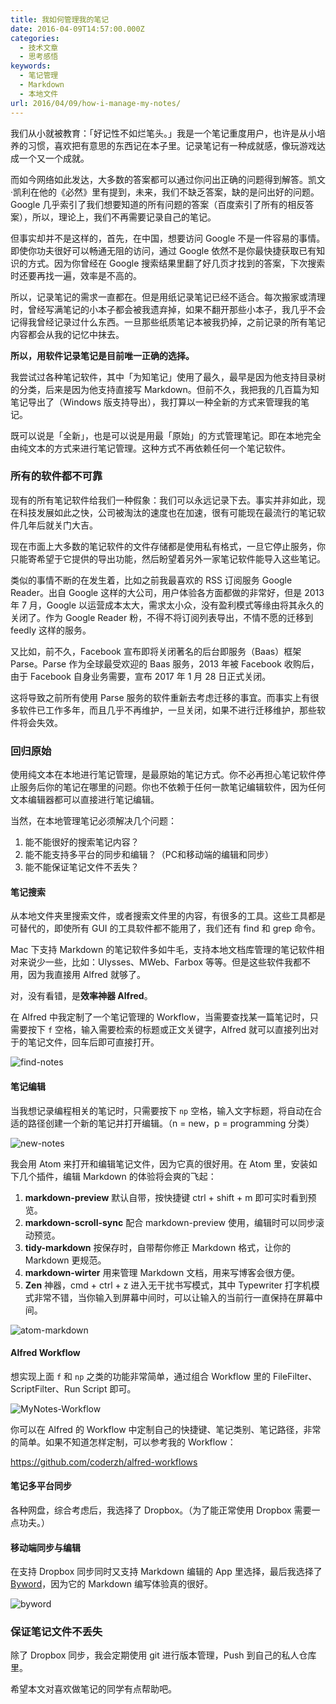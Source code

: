 ```yaml
---
title: 我如何管理我的笔记
date: 2016-04-09T14:57:00.000Z
categories:
  - 技术文章
  - 思考感悟
keywords:
  - 笔记管理
  - Markdown
  - 本地文件
url: 2016/04/09/how-i-manage-my-notes/
---
```


我们从小就被教育：「好记性不如烂笔头。」我是一个笔记重度用户，也许是从小培养的习惯，喜欢把有意思的东西记在本子里。记录笔记有一种成就感，像玩游戏达成一个又一个成就。<!--more-->

而如今网络如此发达，大多数的答案都可以通过你问出正确的问题得到解答。凯文·凯利在他的《必然》里有提到，未来，我们不缺乏答案，缺的是问出好的问题。Google 几乎索引了我们想要知道的所有问题的答案（百度索引了所有的相反答案），所以，理论上，我们不再需要记录自己的笔记。

但事实却并不是这样的，首先，在中国，想要访问 Google 不是一件容易的事情。即使你功夫很好可以畅通无阻的访问，通过 Google 依然不是你最快捷获取已有知识的方式。因为你曾经在 Google 搜索结果里翻了好几页才找到的答案，下次搜索时还要再找一遍，效率是不高的。

所以，记录笔记的需求一直都在。但是用纸记录笔记已经不适合。每次搬家或清理时，曾经写满笔记的小本子都会被我遗弃掉，如果不翻开那些小本子，我几乎不会记得我曾经记录过什么东西。一旦那些纸质笔记本被我扔掉，之前记录的所有笔记内容都会从我的记忆中抹去。

**所以，用软件记录笔记是目前唯一正确的选择。**

我尝试过各种笔记软件，其中「为知笔记」使用了最久，最早是因为他支持目录树的分类，后来是因为他支持直接写 Markdown。但前不久，我把我的几百篇为知笔记导出了（Windows 版支持导出），我打算以一种全新的方式来管理我的笔记。

既可以说是「全新」，也是可以说是用最「原始」的方式管理笔记。即在本地完全由纯文本的方式来进行笔记管理。这种方式不再依赖任何一个笔记软件。

### 所有的软件都不可靠

现有的所有笔记软件给我们一种假象：我们可以永远记录下去。事实并非如此，现在科技发展如此之快，公司被淘汰的速度也在加速，很有可能现在最流行的笔记软件几年后就关门大吉。

现在市面上大多数的笔记软件的文件存储都是使用私有格式，一旦它停止服务，你只能寄希望于它提供的导出功能，然后盼望着另外一家笔记软件能导入这些笔记。

类似的事情不断的在发生着，比如之前我最喜欢的 RSS 订阅服务 Google Reader。出自 Google 这样的大公司，用户体验各方面都做的非常好，但是 2013 年 7 月，Google 以运营成本太大，需求太小众，没有盈利模式等缘由将其永久的关闭了。作为 Google Reader 粉，不得不将订阅列表导出，不情不愿的迁移到 feedly 这样的服务。

又比如，前不久，Facebook 宣布即将关闭著名的后台即服务（Baas）框架 Parse。Parse 作为全球最受欢迎的 Baas 服务，2013 年被 Facebook 收购后，由于 Facebook 自身业务需要，宣布 2017 年 1 月 28 日正式关闭。

这将导致之前所有使用 Parse 服务的软件重新去考虑迁移的事宜。而事实上有很多软件已工作多年，而且几乎不再维护，一旦关闭，如果不进行迁移维护，那些软件将会失效。

### 回归原始

使用纯文本在本地进行笔记管理，是最原始的笔记方式。你不必再担心笔记软件停止服务后你的笔记在哪里的问题。你也不依赖于任何一款笔记编辑软件，因为任何文本编辑器都可以直接进行笔记编辑。

当然，在本地管理笔记必须解决几个问题：

1. 能不能很好的搜索笔记内容？
2. 能不能支持多平台的同步和编辑？（PC和移动端的编辑和同步）
3. 能不能保证笔记文件不丢失？

#### 笔记搜索

从本地文件夹里搜索文件，或者搜索文件里的内容，有很多的工具。这些工具都是可替代的，即使所有 GUI 的工具软件都不能用了，我们还有 find 和 grep 命令。

Mac 下支持 Markdown 的笔记软件多如牛毛，支持本地文档库管理的笔记软件相对来说少一些，比如：Ulysses、MWeb、Farbox 等等。但是这些软件我都不用，因为我直接用 Alfred 就够了。

对，没有看错，是**效率神器 Alfred**。

在 Alfred 中我定制了一个笔记管理的 Workflow，当需要查找某一篇笔记时，只需要按下 `f` 空格，输入需要检索的标题或正文关键字，Alfred 就可以直接列出对于的笔记文件，回车后即可直接打开。

![find-notes](http://image.coderzh.com/find-notes.png-s)

#### 笔记编辑

当我想记录编程相关的笔记时，只需要按下 `np` 空格，输入文字标题，将自动在合适的路径创建一个新的笔记并打开编辑。（n = new，p = programming 分类）

![new-notes](http://image.coderzh.com/new-notes.png-s)

我会用 Atom 来打开和编辑笔记文件，因为它真的很好用。在 Atom 里，安装如下几个插件，编辑 Markdown 的体验将会爽的飞起：

1. **markdown-preview** 默认自带，按快捷键 ctrl + shift + m 即可实时看到预览。
2. **markdown-scroll-sync** 配合 markdown-preview 使用，编辑时可以同步滚动预览。
3. **tidy-markdown** 按保存时，自带帮你修正 Markdown 格式，让你的 Markdown 更规范。
4. **markdown-wirter** 用来管理 Markdown 文档，用来写博客会很方便。
5. **Zen** 神器，cmd + ctrl + z 进入无干扰书写模式，其中 Typewriter 打字机模式非常不错，当你输入到屏幕中间时，可以让输入的当前行一直保持在屏幕中间。

![atom-markdown](http://image.coderzh.com/atom-markdown.png-s)

#### Alfred Workflow

想实现上面 `f` 和 `np` 之类的功能非常简单，通过组合 Workflow 里的 FileFilter、ScriptFilter、Run Script 即可。

![MyNotes-Workflow](http://image.coderzh.com/MyNotes-Workflow.png-s)

你可以在 Alfred 的 Workflow 中定制自己的快捷键、笔记类别、笔记路径，非常的简单。如果不知道怎样定制，可以参考我的 Workflow：

<https://github.com/coderzh/alfred-workflows>

#### 笔记多平台同步

各种网盘，综合考虑后，我选择了 Dropbox。（为了能正常使用 Dropbox 需要一点功夫。）

#### 移动端同步与编辑

在支持 Dropbox 同步同时又支持 Markdown 编辑的 App 里选择，最后我选择了 [Byword](https://bywordapp.com/)，因为它的 Markdown 编写体验真的很好。

![byword](http://image.coderzh.com/byword.PNG)

### 保证笔记文件不丢失

除了 Dropbox 同步，我会定期使用 git 进行版本管理，Push 到自己的私人仓库里。

希望本文对喜欢做笔记的同学有点帮助吧。
